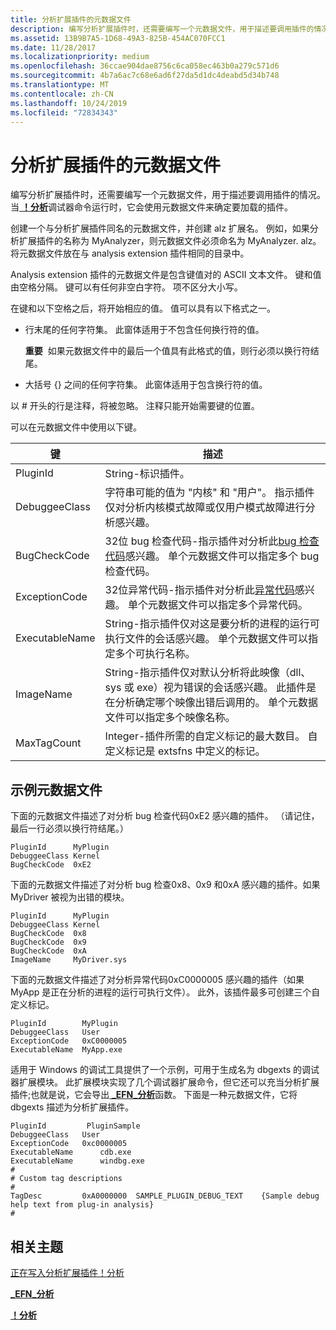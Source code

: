 ```yaml
---
title: 分析扩展插件的元数据文件
description: 编写分析扩展插件时，还需要编写一个元数据文件，用于描述要调用插件的情况。
ms.assetid: 13B9B7A5-1D68-49A3-825B-454AC070FCC1
ms.date: 11/28/2017
ms.localizationpriority: medium
ms.openlocfilehash: 36ccae904dae8756c6ca058ec463b0a279c571d6
ms.sourcegitcommit: 4b7a6ac7c68e6ad6f27da5d1dc4deabd5d34b748
ms.translationtype: MT
ms.contentlocale: zh-CN
ms.lasthandoff: 10/24/2019
ms.locfileid: "72834343"
---
```

# <a name="metadata-files-for-analysis-extension-plug-ins"></a>分析扩展插件的元数据文件


编写分析扩展插件时，还需要编写一个元数据文件，用于描述要调用插件的情况。 当[ **！分析**](-analyze.md)调试器命令运行时，它会使用元数据文件来确定要加载的插件。

创建一个与分析扩展插件同名的元数据文件，并创建 alz 扩展名。 例如，如果分析扩展插件的名称为 MyAnalyzer，则元数据文件必须命名为 MyAnalyzer. alz。 将元数据文件放在与 analysis extension 插件相同的目录中。

Analysis extension 插件的元数据文件是包含键值对的 ASCII 文本文件。 键和值由空格分隔。 键可以有任何非空白字符。 项不区分大小写。

在键和以下空格之后，将开始相应的值。 值可以具有以下格式之一。

-   行末尾的任何字符集。 此窗体适用于不包含任何换行符的值。

    **重要**  如果元数据文件中的最后一个值具有此格式的值，则行必须以换行符结尾。

     

-   大括号 {} 之间的任何字符集。 此窗体适用于包含换行符的值。

以 \# 开头的行是注释，将被忽略。 注释只能开始需要键的位置。

可以在元数据文件中使用以下键。

| 键            | 描述                                                                                                                                                                                                                                                                                       |
|----------------|---------------------------------------------------------------------------------------------------------------------------------------------------------------------------------------------------------------------------------------------------------------------------------------------------|
| PluginId       | String-标识插件。                                                                                                                                                                                                                                                                  |
| DebuggeeClass  | 字符串可能的值为 "内核" 和 "用户"。 指示插件仅对分析内核模式故障或仅用户模式故障进行分析感兴趣。                                                                                                                                     |
| BugCheckCode   | 32位 bug 检查代码-指示插件对分析此[bug 检查代码](bug-check-code-reference2.md)感兴趣。 单个元数据文件可以指定多个 bug 检查代码。                                                                                                  |
| ExceptionCode  | 32位异常代码-指示插件对分析此[异常代码](https://go.microsoft.com/fwlink/p?LinkID=282670)感兴趣。 单个元数据文件可以指定多个异常代码。                                                                                 |
| ExecutableName | String-指示插件仅对这是要分析的进程的运行可执行文件的会话感兴趣。 单个元数据文件可以指定多个可执行名称。                                                                                              |
| ImageName      | String-指示插件仅对默认分析将此映像（dll、sys 或 exe）视为错误的会话感兴趣。 此插件是在分析确定哪个映像出错后调用的。 单个元数据文件可以指定多个映像名称。 |
| MaxTagCount    | Integer-插件所需的自定义标记的最大数目。 自定义标记是 extsfns 中定义的标记。                                                                                                                                                                |

 

## <a name="span-idexample_metadata_filesspanspan-idexample_metadata_filesspanspan-idexample_metadata_filesspanexample-metadata-files"></a><span id="Example_Metadata_Files"></span><span id="example_metadata_files"></span><span id="EXAMPLE_METADATA_FILES"></span>示例元数据文件


下面的元数据文件描述了对分析 bug 检查代码0xE2 感兴趣的插件。 （请记住，最后一行必须以换行符结尾。）

```text
PluginId      MyPlugin
DebuggeeClass Kernel
BugCheckCode  0xE2
```

下面的元数据文件描述了对分析 bug 检查0x8、0x9 和0xA 感兴趣的插件。如果 MyDriver 被视为出错的模块。

```text
PluginId      MyPlugin
DebuggeeClass Kernel
BugCheckCode  0x8
BugCheckCode  0x9
BugCheckCode  0xA
ImageName     MyDriver.sys
```

下面的元数据文件描述了对分析异常代码0xC0000005 感兴趣的插件（如果 MyApp 是正在分析的进程的运行可执行文件）。 此外，该插件最多可创建三个自定义标记。

```text
PluginId        MyPlugin
DebuggeeClass   User
ExceptionCode   0xC0000005
ExecutableName  MyApp.exe
```

适用于 Windows 的调试工具提供了一个示例，可用于生成名为 dbgexts 的调试器扩展模块。 此扩展模块实现了几个调试器扩展命令，但它还可以充当分析扩展插件;也就是说，它会导出[ **\_EFN\_分析**](https://docs.microsoft.com/windows-hardware/drivers/ddi/extsfns/nc-extsfns-ext_analysis_plugin)函数。 下面是一种元数据文件，它将 dbgexts 描述为分析扩展插件。

```text
PluginId         PluginSample
DebuggeeClass   User
ExceptionCode   0xc0000005
ExecutableName      cdb.exe
ExecutableName      windbg.exe
#
# Custom tag descriptions 
#
TagDesc         0xA0000000  SAMPLE_PLUGIN_DEBUG_TEXT    {Sample debug
help text from plug-in analysis}
#
```

## <a name="span-idrelated_topicsspanrelated-topics"></a><span id="related_topics"></span>相关主题


[正在写入分析扩展插件！分析](writing-an-analysis-extension-to-extend--analyze.md)

[ **\_EFN\_分析**](https://docs.microsoft.com/windows-hardware/drivers/ddi/extsfns/nc-extsfns-ext_analysis_plugin)

[ **！分析**](-analyze.md)

 

 






